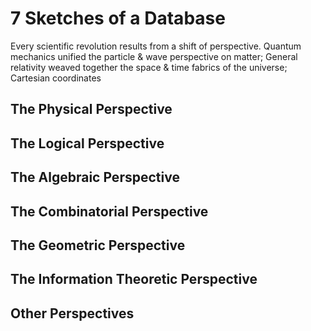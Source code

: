 # 7 Sketches of a Database

Every scientific revolution results from a shift of perspective.
Quantum mechanics unified the particle & wave perspective on matter;
General relativity weaved together the space & time fabrics of the universe;
Cartesian coordinates 


## The Physical Perspective

## The Logical Perspective

## The Algebraic Perspective

## The Combinatorial Perspective

## The Geometric Perspective

## The Information Theoretic Perspective

## Other Perspectives
